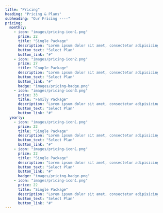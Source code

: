 ```yaml
---
title: "Pricing"
heading: "Pricing & Plans"
subheading: "Our Pricing ----"
pricing:
  monthly:
    - icon: "images/pricing-icon1.png"
      price: 22
      title: "Single Package"
      description: "Lorem ipsum dolor sit amet, consectetur adipisicing elit, sed do eius mod tempor incididunt ut"
      button_text: "Select Plan"
      button_link: "#"
    - icon: "images/pricing-icon2.png"
      price: 27
      title: "Couple Package"
      description: "Lorem ipsum dolor sit amet, consectetur adipisicing elit, sed do eius mod tempor incididunt ut"
      button_text: "Select Plan"
      button_link: "#"
      badge: "images/pricing-badge.png"
    - icon: "images/pricing-icon3.png"
      price: 33
      title: "Family Package"
      description: "Lorem ipsum dolor sit amet, consectetur adipisicing elit, sed do eius mod tempor incididunt ut"
      button_text: "Select Plan"
      button_link: "#"
  yearly:
    - icon: "images/pricing-icon1.png"
      price: 22
      title: "Single Package"
      description: "Lorem ipsum dolor sit amet, consectetur adipisicing elit, sed do eius mod tempor incididunt ut"
      button_text: "Select Plan"
      button_link: "#"
    - icon: "images/pricing-icon1.png"
      price: 22
      title: "Single Package"
      description: "Lorem ipsum dolor sit amet, consectetur adipisicing elit, sed do eius mod tempor incididunt ut"
      button_text: "Select Plan"
      button_link: "#"
      badge: "images/pricing-badge.png"
    - icon: "images/pricing-icon1.png"
      price: 22
      title: "Single Package"
      description: "Lorem ipsum dolor sit amet, consectetur adipisicing elit, sed do eius mod tempor incididunt ut"
      button_text: "Select Plan"
      button_link: "#"
---
```

